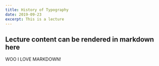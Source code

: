 ```yaml
---
title: History of Typography
date: 2019-09-23
excerpt: This is a lecture
---
```

## Lecture content can be rendered in markdown here
WOO I LOVE MARKDOWN!